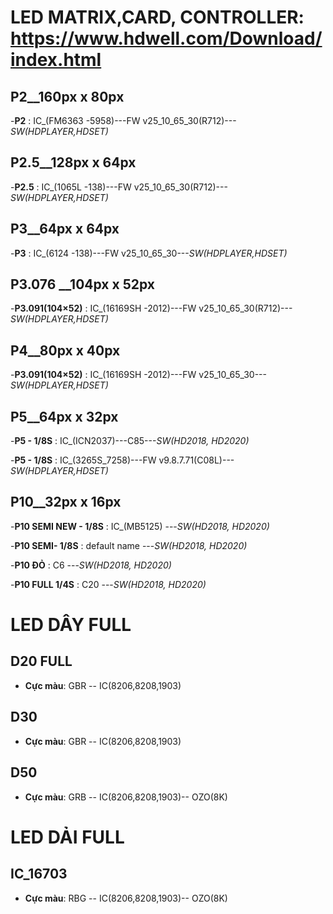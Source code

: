 # LED MATRIX,CARD, CONTROLLER: https://www.hdwell.com/Download/index.html


## P2__160px x 80px
-**P2** : IC_(FM6363 -5958)---FW v25_10_65_30(R712)---_SW(HDPLAYER,HDSET)_



## P2.5__128px x 64px
-**P2.5** : IC_(1065L -138)---FW v25_10_65_30(R712)---_SW(HDPLAYER,HDSET)_


## P3__64px x 64px
-**P3** : IC_(6124 -138)---FW v25_10_65_30---_SW(HDPLAYER,HDSET)_



## P3.076 __104px x 52px
-**P3.091(104×52)** : IC_(16169SH -2012)---FW v25_10_65_30(R712)---_SW(HDPLAYER,HDSET)_



## P4__80px x 40px 
-**P3.091(104×52)** : IC_(16169SH -2012)---FW v25_10_65_30---_SW(HDPLAYER,HDSET)_




## P5__64px x 32px
-**P5 - 1/8S** : IC_(ICN2037)---C85---_SW(HD2018, HD2020)_

-**P5 - 1/8S** : IC_(3265S_7258)---FW v9.8.7.71(C08L)---_SW(HDPLAYER,HDSET)_



## P10__32px x 16px
-**P10 SEMI NEW - 1/8S** : IC_(MB5125) ---_SW(HD2018, HD2020)_

-**P10 SEMI- 1/8S** : default name ---_SW(HD2018, HD2020)_

-**P10 ĐỎ** : C6  ---_SW(HD2018, HD2020)_

-**P10 FULL 1/4S** : C20 ---_SW(HD2018, HD2020)_


#




# LED DÂY FULL

## D20 FULL 
- **Cực màu**: GBR -- IC(8206,8208,1903)

## D30 
- **Cực màu**: GBR -- IC(8206,8208,1903)

## D50 
- **Cực màu**: GRB -- IC(8206,8208,1903)-- OZO(8K)


# LED DẢI FULL 

## IC_16703
- **Cực màu**: RBG -- IC(8206,8208,1903)-- OZO(8K) 

























